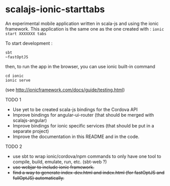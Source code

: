 scalajs-ionic-starttabs
==================

An experimental mobile application written in scala-js and using the ionic framework.
This application is the same one as the one created with : ```ionic start XXXXXXX tabs```

To start development :

```
sbt 
~fastOptJS
```
then, to run the app in the browser, you can use ionic built-in command
```
cd ionic
ionic serve
```
(see http://ionicframework.com/docs/guide/testing.html)

TODO 1

- Use yet to be created scala-js bindings for the Cordova API 
- Improve bindings for angular-ui-router (that should be merged with scalajs-angular)
- Improve bindings for ionic specific services (that should be put in a separate project)
- Improve the documentation in this README and in the code.

TODO 2
- use sbt to wrap ionic/cordova/npm commands to only have one tool to compile, build, emulate, run, etc. (sbt-web ?)
- ~~use webjar to include ionic framework.~~
- ~~find a way to generate index-dev.html and index.html (for fastOptJS and fullOptJS) automatically.~~
